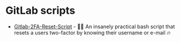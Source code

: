 # GitLab scripts

- [Gitlab-2FA-Reset-Script](https://github.com/Am0rphous/Gitlab-2FA-Reset-Script) - 👨‍💻 An insanely practical bash script that resets a users two-factor by knowing their username or e-mail 🔥

